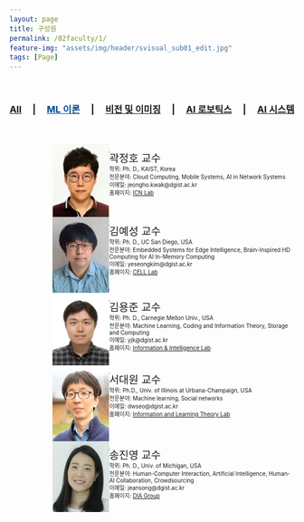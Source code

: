 ```yaml
---
layout: page
title: 구성원
permalink: /02faculty/1/
feature-img: "assets/img/header/svisual_sub01_edit.jpg"
tags: [Page]
---
```



<div align="center">
<br>
<h3><a href="/02faculty/">All</a>&nbsp;&nbsp;&nbsp;&nbsp; | &nbsp;&nbsp;&nbsp;&nbsp;<a href="/02faculty/1/" style="color: #004890;">ML 이론</a>&nbsp;&nbsp;&nbsp;&nbsp; | &nbsp;&nbsp;&nbsp;&nbsp;<a href="/02faculty/2/">비전 및 이미징</a>&nbsp;&nbsp;&nbsp;&nbsp; | &nbsp;&nbsp;&nbsp;&nbsp;<a href="/02faculty/3/">AI 로보틱스</a>&nbsp;&nbsp;&nbsp;&nbsp; | &nbsp;&nbsp;&nbsp;&nbsp;<a href="/02faculty/4/">AI 시스템</a></h3>
<br><br>
</div>



<div style="min-height: 100%; position: relative; clear:both;">
<div align="left" style="width: 30%; margin-left: 15%; ">
<img width="100" src="/assets/img/faculty/Kwak.jpeg" style="float:left;">
</div>
<p style="float: right; font-size:70%; width: 65%;">
<span style="font-size:14pt;"> 곽정호 교수 </span><br>
학위: Ph. D., KAIST, Korea  <br>
전문분야: Cloud Computing, Mobile Systems, AI in Network Systems  <br>
이메일: jeongho.kwak@dgist.ac.kr  <br>
홈페이지: <a href="https://icnl.dgist.ac.kr/">ICN Lab</a>  <br>
</p>
</div>

<hr>

<div style="min-height: 100%; position: relative; clear:both;">
<div align="left" style="width: 30%; margin-left: 15%; ">
<img width="100" src="/assets/img/faculty/YeseongKim.jpeg" style="float:left;">
</div>
<p style="float: right; font-size:70%; width: 65%;">
<span style="font-size:14pt;"> 김예성 교수 </span><br>
학위: Ph. D., UC San Diego, USA  <br>
전문분야: Embedded Systems for Edge Intelligence, Brain-Inspired HD Computing for AI In-Memory Computing  <br>
이메일: yeseongkim@dgist.ac.kr  <br>
홈페이지: <a href="https://cell.dgist.ac.kr/">CELL Lab</a>  <br>
</p>
</div>

<hr>

<div style="min-height: 100%; position: relative; clear:both;">
<div align="left" style="width: 30%; margin-left: 15%; ">
<img width="100" src="/assets/img/faculty/yongjune_kim.jpeg" style="float:left;">
</div>
<p style="float: right; font-size:70%; width: 65%;">
<span style="font-size:14pt;"> 김용준 교수 </span><br>
학위: Ph. D., Carnegie Mellon Univ., USA  <br>
전문분야: Machine Learning, Coding and Information Theory, Storage and Computing  <br>
이메일: yjk@dgist.ac.kr  <br>
홈페이지: <a href="https://iil.dgist.ac.kr/">Information & Intelligence Lab</a>  <br>
</p>
</div>

<hr>

<div style="min-height: 100%; position: relative; clear:both;">
<div align="left" style="width: 30%; margin-left: 15%; ">
<img width="100" src="/assets/img/faculty/seo.jpeg" style="float:left;">
</div>
<p style="float: right; font-size:70%; width: 65%;">
<span style="font-size:14pt;"> 서대원 교수 </span><br>
학위: Ph.D., Univ. of Illinois at Urbana-Champaign, USA  <br>
전문분야: Machine learning, Social networks  <br>
이메일: dwseo@dgist.ac.kr  <br>
홈페이지: <a href="https://sites.google.com/view/iltl">Information and Learning Theory Lab</a>  <br>
</p>
</div>

<hr>

<div style="min-height: 100%; position: relative; clear:both;">
<div align="left" style="width: 30%; margin-left: 15%; ">
<img width="100" src="/assets/img/faculty/song.png" style="float:left;">
</div>
<p style="float: right; font-size:70%; width: 65%;">
<span style="font-size:14pt;"> 송진영 교수 </span><br>
학위: Ph. D., Univ. of Michigan, USA  <br>
전문분야: Human-Computer Interaction, Artificial Intelligence, Human-AI Collaboration, Crowdsourcing  <br>
이메일: jeansong@dgist.ac.kr  <br>
홈페이지: <a href="https://diag.kr/">DIA Group</a>  <br>
</p>
</div>

<hr>
